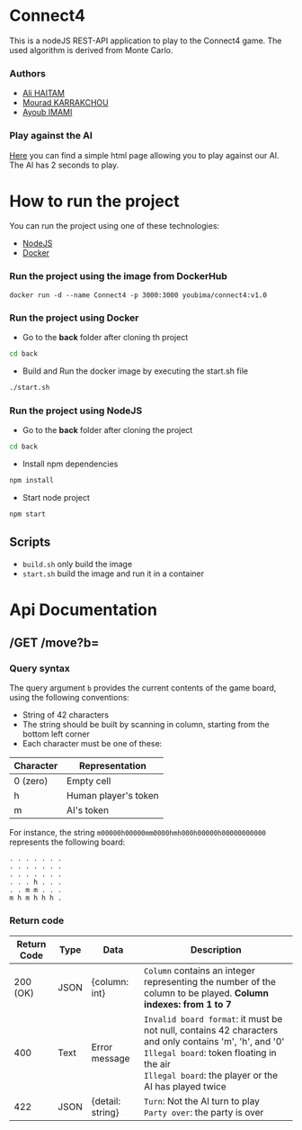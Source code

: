# Connect4

This is a nodeJS REST-API application to play to the Connect4 game. The used algorithm is derived from Monte Carlo.

### Authors
- [Ali HAITAM](https://github.com/alihaitam)
- [Mourad KARRAKCHOU](https://github.com/MouradKarrakchou)
- [Ayoub IMAMI](https://github.com/AyoubIMAMI)


### Play against the AI
[Here](https://ayoubimami.github.io/connect4/front/local/local_game.html) you can find a simple html page allowing you to play against our AI.<br>
The AI has 2 seconds to play.

# How to run the project
You can run the project using one of these technologies:
- [NodeJS](https://nodejs.org/en)
- [Docker](https://www.docker.com/)

### Run the project using the image from DockerHub
```
docker run -d --name Connect4 -p 3000:3000 youbima/connect4:v1.0
```

### Run the project using Docker

- Go to the **back** folder after cloning th project
```sh
cd back
```

- Build and Run the docker image by executing the start.sh file
```sh
./start.sh
```

### Run the project using NodeJS
- Go to the **back** folder after cloning the project
```sh
cd back
```
- Install npm dependencies
```sh
npm install
```

- Start node project
```sh
npm start
```

## Scripts
- ``build.sh`` only build the image
- ``start.sh`` build the image and run it in a container 

# Api Documentation
## /GET /move?b=<board-content>
### Query syntax
The query argument `b` provides the current contents of the game board, using the following conventions:
- String of 42 characters
- The string should be built by scanning in column, starting from the bottom left corner
- Each character must be one of these:

| Character | Representation       |
|-----------|----------------------|
| 0 (zero)  | Empty cell           |
| h         | Human player's token |
| m         | AI's token           |

For instance, the string `m00000h00000mm0000hmh000h00000h00000000000` represents the following board:
```
. . . . . . .
. . . . . . .
. . . . . . .
. . . h . . .
. . m m . . .
m h m h h h .
```
### Return code
| Return Code | Type | Data              | Description                                                                                                                                                                                                         |
|-------------|------|-------------------|---------------------------------------------------------------------------------------------------------------------------------------------------------------------------------------------------------------------|
| 200 (OK)    | JSON | {column: int}     | `Column` contains an integer representing the number of the column to be played. **Column indexes: from 1 to 7**                                                                                                    |
| 400         | Text | Error message     | `Invalid board format`: it must be not null, contains 42 characters and only contains 'm', 'h', and '0' <br> `Illegal board`: token floating in the air <br> `Illegal board`: the player or the AI has played twice |
| 422         | JSON | {detail: string}  | `Turn`: Not the AI turn to play <br> `Party over`: the party is over                                                                                                                                                |

